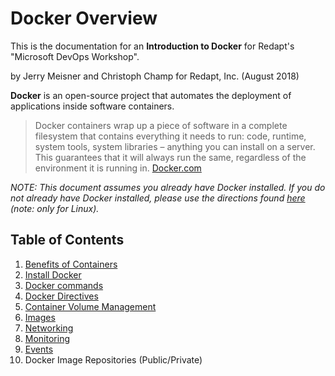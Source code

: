 # Docker Overview

This is the documentation for an **Introduction to Docker** for Redapt's "Microsoft DevOps Workshop".

by Jerry Meisner and Christoph Champ for Redapt, Inc. (August 2018)

**Docker** is an open-source project that automates the deployment of applications inside software containers.
> Docker containers wrap up a piece of software in a complete filesystem that contains everything it needs to run: code, runtime, system tools, system libraries – anything you can install on a server. This guarantees that it will always run the same, regardless of the environment it is running in. [Docker.com](https://www.docker.com/what-docker)

*NOTE: This document assumes you already have Docker installed. If you do not already have Docker installed, please use the directions found [here](02_install_docker.md) (note: only for Linux).*

## Table of Contents

1. [Benefits of Containers](01_benefits_of_containers.md)
2. [Install Docker](02_install_docker.md)
3. [Docker commands](03_docker_commands.md)
4. [Docker Directives](04_docker_directives.md)
5. [Container Volume Management](05_container_volume_management.md)
6. [Images](06_images.md)
7. [Networking](07_networking.md)
8. [Monitoring](08_monitoring.md)
9. [Events](09_events.md)
10. Docker Image Repositories (Public/Private)
